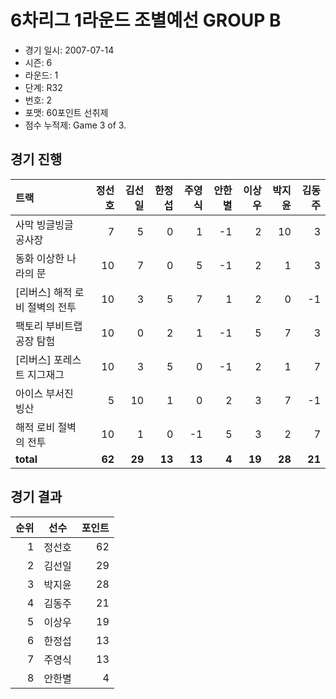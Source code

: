 # 6차리그 1라운드 조별예선 GROUP B

- 경기 일시: 2007-07-14
- 시즌: 6
- 라운드: 1
- 단계: R32
- 번호: 2
- 포맷: 60포인트 선취제
- 점수 누적제: Game 3 of 3.





## 경기 진행

| 트랙 | 정선호 | 김선일 | 한정섭 | 주영식 | 안한별 | 이상우 | 박지윤 | 김동주 |
|:---|---:|---:|---:|---:|---:|---:|---:|---:|
| 사막 빙글빙글 공사장 | 7 | 5 | 0 | 1 | -1 | 2 | 10 | 3 |
| 동화 이상한 나라의 문 | 10 | 7 | 0 | 5 | -1 | 2 | 1 | 3 |
| [리버스] 해적 로비 절벽의 전투 | 10 | 3 | 5 | 7 | 1 | 2 | 0 | -1 |
| 팩토리 부비트랩 공장 탐험 | 10 | 0 | 2 | 1 | -1 | 5 | 7 | 3 |
| [리버스] 포레스트 지그재그 | 10 | 3 | 5 | 0 | -1 | 2 | 1 | 7 |
| 아이스 부서진 빙산 | 5 | 10 | 1 | 0 | 2 | 3 | 7 | -1 |
| 해적 로비 절벽의 전투 | 10 | 1 | 0 | -1 | 5 | 3 | 2 | 7 |
| __total__ | __62__ | __29__ | __13__ | __13__ | __4__ | __19__ | __28__ | __21__ |




## 경기 결과

| 순위 | 선수 | 포인트 |
|---:|:---:|---:|
| 1 | 정선호 | 62 |
| 2 | 김선일 | 29 |
| 3 | 박지윤 | 28 |
| 4 | 김동주 | 21 |
| 5 | 이상우 | 19 |
| 6 | 한정섭 | 13 |
| 7 | 주영식 | 13 |
| 8 | 안한별 | 4 |

